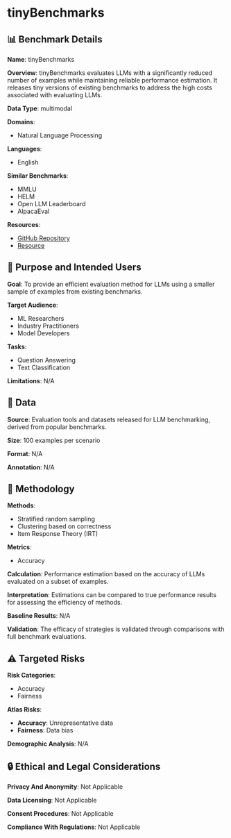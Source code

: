 # tinyBenchmarks

## 📊 Benchmark Details

**Name**: tinyBenchmarks

**Overview**: tinyBenchmarks evaluates LLMs with a significantly reduced number of examples while maintaining reliable performance estimation. It releases tiny versions of existing benchmarks to address the high costs associated with evaluating LLMs.

**Data Type**: multimodal

**Domains**:
- Natural Language Processing

**Languages**:
- English

**Similar Benchmarks**:
- MMLU
- HELM
- Open LLM Leaderboard
- AlpacaEval

**Resources**:
- [GitHub Repository](https://github.com/felipemaiapolo/tinyBenchmarks)
- [Resource](https://huggingface.co/tinyBenchmarks)

## 🎯 Purpose and Intended Users

**Goal**: To provide an efficient evaluation method for LLMs using a smaller sample of examples from existing benchmarks.

**Target Audience**:
- ML Researchers
- Industry Practitioners
- Model Developers

**Tasks**:
- Question Answering
- Text Classification

**Limitations**: N/A

## 💾 Data

**Source**: Evaluation tools and datasets released for LLM benchmarking, derived from popular benchmarks.

**Size**: 100 examples per scenario

**Format**: N/A

**Annotation**: N/A

## 🔬 Methodology

**Methods**:
- Stratified random sampling
- Clustering based on correctness
- Item Response Theory (IRT)

**Metrics**:
- Accuracy

**Calculation**: Performance estimation based on the accuracy of LLMs evaluated on a subset of examples.

**Interpretation**: Estimations can be compared to true performance results for assessing the efficiency of methods.

**Baseline Results**: N/A

**Validation**: The efficacy of strategies is validated through comparisons with full benchmark evaluations.

## ⚠️ Targeted Risks

**Risk Categories**:
- Accuracy
- Fairness

**Atlas Risks**:
- **Accuracy**: Unrepresentative data
- **Fairness**: Data bias

**Demographic Analysis**: N/A

## 🔒 Ethical and Legal Considerations

**Privacy And Anonymity**: Not Applicable

**Data Licensing**: Not Applicable

**Consent Procedures**: Not Applicable

**Compliance With Regulations**: Not Applicable
